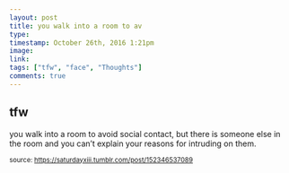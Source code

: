 ```yaml
---
layout: post
title: you walk into a room to av
type: 
timestamp: October 26th, 2016 1:21pm
image: 
link: 
tags: ["tfw", "face", "Thoughts"]
comments: true
---
```

## tfw ##
you walk into a room to avoid social contact, but there is someone else in the room and you can’t explain your reasons for intruding on them.
  
<small>source: https://saturdayxiii.tumblr.com/post/152346537089</small>